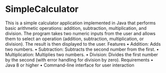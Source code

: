 # SimpleCalculator
This is a simple calculator application implemented in Java that performs basic arithmetic operations: addition, subtraction, multiplication, and division. The program takes two numeric inputs from the user and allows them to select an operation (addition, subtraction, multiplication, or division). The result is then displayed to the user.
Features
•	Addition: Adds two numbers.
•	Subtraction: Subtracts the second number from the first.
•	Multiplication: Multiplies two numbers.
•	Division: Divides the first number by the second (with error handling for division by zero).
Requirements
•	Java 8 or higher
•	Command-line interface for user interaction
